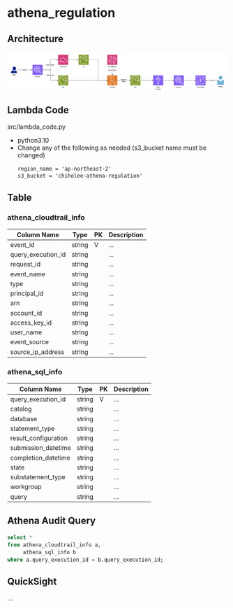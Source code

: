 # athena_regulation

## Architecture
![](img/2024-01-26-10-19-23.png)

## Lambda Code
src/lambda_code.py
- python3.10
- Change any of the following as needed (s3_bucket name must be changed)
    ```
    region_name = 'ap-northeast-2'
    s3_bucket = 'chiholee-athena-regulation'
    ```

## Table
### athena_cloudtrail_info
| Column Name | Type | PK | Description |
| -------- | -------- | -------- | -------- |
| event_id | string | V | ... |
| query_execution_id | string |  | ... |
| request_id | string |  | ... |
| event_name | string |  | ... |
| type | string |  | ... |
| principal_id | string |  | ... |
| arn | string |  | ... |
| account_id | string |  | ... |
| access_key_id | string |  | ... |
| user_name | string |  | ... |
| event_source | string |  | ... |
| source_ip_address | string |  | ... |


### athena_sql_info
| Column Name | Type | PK  | Description |
| ----------- | ---- | --- | ----------- |
| query_execution_id | string | V | ...|
| catalog | string | | ...|
| database | string | | ...|
| statement_type | string | | ...|
| result_configuration | string | | ...|
| submission_datetime | string | | ...|
| completion_datetime | string | | ...|
| state | string | | ...|
| substatement_type | string | | ...|
| workgroup | string | | ...|
| query | string | | ...|


## Athena Audit Query
```sql
select *
from athena_cloudtrail_info a,
     athena_sql_info b
where a.query_execution_id = b.query_execution_id;
```

## QuickSight
...